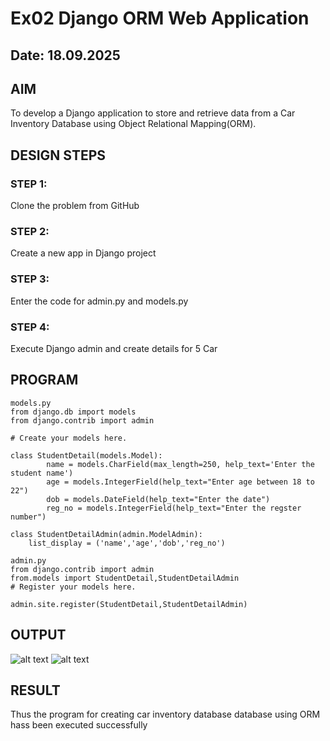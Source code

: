 # Ex02 Django ORM Web Application
## Date: 18.09.2025

## AIM
To develop a Django application to store and retrieve data from a Car Inventory Database using Object Relational Mapping(ORM).

## DESIGN STEPS

### STEP 1:
Clone the problem from GitHub

### STEP 2:
Create a new app in Django project

### STEP 3:
Enter the code for admin.py and models.py

### STEP 4:
Execute Django admin and create details for 5 Car 

## PROGRAM
```
models.py
from django.db import models
from django.contrib import admin

# Create your models here.

class StudentDetail(models.Model):
        name = models.CharField(max_length=250, help_text='Enter the student name')
        age = models.IntegerField(help_text="Enter age between 18 to 22")
        dob = models.DateField(help_text="Enter the date")
        reg_no = models.IntegerField(help_text="Enter the regster number")

class StudentDetailAdmin(admin.ModelAdmin):
    list_display = ('name','age','dob','reg_no')

admin.py
from django.contrib import admin
from.models import StudentDetail,StudentDetailAdmin
# Register your models here.

admin.site.register(StudentDetail,StudentDetailAdmin)

```
## OUTPUT
![alt text](<Screenshot 2025-09-23 155400.png>) ![alt text](<Screenshot 2025-09-23 155341.png>)

## RESULT
Thus the program for creating car inventory database database using ORM hass been executed successfully
